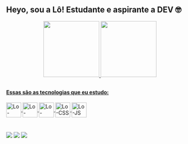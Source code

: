 ## Heyo, sou a Lô! Estudante e aspirante a DEV 🤓

<div align="center">
  <a href="https://github.com/lo-borges">
  <img height="150em" src="https://github-readme-stats.vercel.app/api?username=lo-borges&show_icons=true&theme=gotham&include_all_commits=true&count_private=true"/>
  <img height="150em" src="https://github-readme-stats.vercel.app/api/top-langs/?username=lo-borges&layout=compact&langs_count=7&theme=gotham"/>
</div>
  
##
  
#### Essas são as tecnologias que eu estudo:
<img align="center" alt="Lo-Ruby" height="40" width="40" src="https://cdn.jsdelivr.net/gh/devicons/devicon/icons/ruby/ruby-original.svg">
<img align="center" alt="Lo-Csharp" height="40" width="40" src="https://cdn.jsdelivr.net/gh/devicons/devicon/icons/csharp/csharp-original.svg">
<img align="center" alt="Lo-HTML" height="40" width="40" src="https://cdn.jsdelivr.net/gh/devicons/devicon/icons/html5/html5-original.svg">
<img align="center" alt="Lo-CSS" height="40" width="40" src="https://cdn.jsdelivr.net/gh/devicons/devicon/icons/css3/css3-original.svg">
<img align="center" alt="Lo-JS" height="40" width="40" src="https://cdn.jsdelivr.net/gh/devicons/devicon/icons/javascript/javascript-original.svg">

#

<div>
  <a href="https://www.instagram.com/loborgesz/" target="_blank"><img src="https://img.shields.io/badge/-Instagram-%23E4405F?style=for-the-badge&logo=instagram&logoColor=white" target="_blank"></a>
  <a href = "mailto:lobcborges@gmail.com"><img src="https://img.shields.io/badge/-Gmail-%23333?style=for-the-badge&logo=gmail&logoColor=white" target="_blank"></a>
  <a href="https://www.linkedin.com/in/lorenabcborges/" target="_blank"><img src="https://img.shields.io/badge/-LinkedIn-%230077B5?style=for-the-badge&logo=linkedin&logoColor=white" target="_blank"></a> 
</div>

